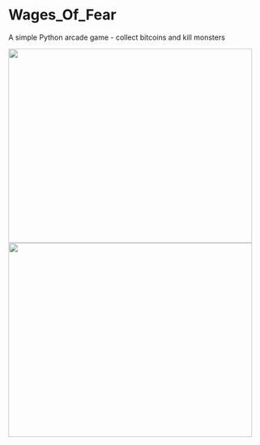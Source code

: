 # Wages_Of_Fear
A simple Python arcade game - collect bitcoins and kill monsters

<img src="https://cpw6cw.db.files.1drv.com/y4mQKO7o1Jxgxg9GBTIKnHctAS_ZhFcBBtg4vf57Oq2E70_os6FcYhQAi4FhFyQ1hXxNkNOTBtmdtz1LLORqM0MB4u8EzOrAoHfCxJwv2PYVxfYpGkyFUdB4Cs0GTKU-n_wykHAw-XJFxJxhuL7toZZxQGB1Ct5YEz1nXHuahefQsXsZuO_E421886RZht73Euf0jNzaXlBpY5R2S2Qe03HZA?width=481&height=384&cropmode=none" width="481" height="384" />
<img src="https://cpws5q.db.files.1drv.com/y4mmNj81jPCWd4riIjnLLean7XHRmFVVlDEIn9uliPBVeeByqiYWIb4ISN4rZAtI5mnqZ4dMOpZWICze5Y430709ogASzKAMVUOh7R5WGhcHRAuCygAVtgetd-KuQDLHb3LpM1ClN1uI4DaCiJYAnlCZPhaEBEDL5fqDKVuPijccrthe3l0mPdR7sFlri6BsyW0gmtE3p3Gfd_dLl3GwYC5NQ?width=481&height=384&cropmode=none" width="481" height="384" />